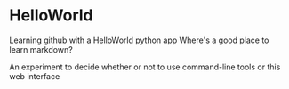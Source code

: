 # HelloWorld
Learning github with a HelloWorld python app
Where's a good place to learn markdown?

An experiment to decide whether or not to use command-line tools or this web interface
